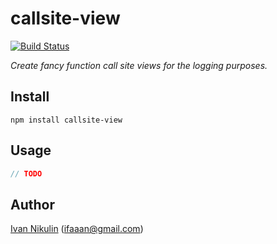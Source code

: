 # callsite-view
[![Build Status](https://api.travis-ci.org/inikulin/callsite-view.svg)](https://travis-ci.org/inikulin/callsite-view)

*Create fancy function call site views for the logging purposes.*


## Install
```
npm install callsite-view
```

## Usage
```js
// TODO
```

## Author
[Ivan Nikulin](https://github.com/inikulin) (ifaaan@gmail.com)
